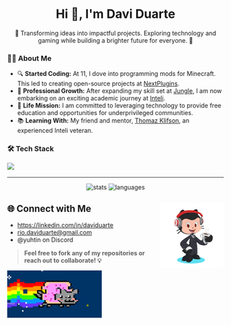 <h1 align="center">Hi 👋, I'm Davi Duarte</h1>

<p align="center">
  🌟 Transforming ideas into impactful projects. Exploring technology and gaming while building a brighter future for everyone. 🌟
</p>

### 👨‍💻 About Me
- 🔍 **Started Coding:** At 11, I dove into programming mods for Minecraft. This led to creating open-source projects at [NextPlugins](https://github.com/nextplugins). 
- 🚀 **Professional Growth:** After expanding my skill set at [Jungle](https://itsjungle.xyz), I am now embarking on an exciting academic journey at [Inteli](https://inteli.edu.br).  
- 🎯 **Life Mission:** I am committed to leveraging technology to provide free education and opportunities for underprivileged communities.  
- 📚 **Learning With:** My friend and mentor, [Thomaz Klifson](https://github.com/Thomaz-Klifson), an experienced Inteli veteran.  

### 🛠️ Tech Stack
<p align="left">
    <img src="https://skillicons.dev/icons?i=java,ts,js,py,docker,postgres,mongo,redis,prisma" />
</p>

---

<div align="center">
  <img src="https://github-readme-stats.vercel.app/api?username=yuhtin&hide_title=true&hide_rank=true&show_icons=true&include_all_commits=true&count_private=true&disable_animations=false&theme=codeSTACKr&locale=en&hide_border=false&order=1" height="150" alt="stats"/>
  <img src="https://github-readme-stats.vercel.app/api/top-langs?username=yuhtin&locale=en&hide_title=true&layout=compact&card_width=320&langs_count=4&theme=codeSTACKr&hide_border=false&order=2" height="150" alt="languages"/>
</div>

## 🌐 Connect with Me <img src="https://github.com/Yuhtin/Yuhtin/blob/main/Octocat%20Build.png?raw=true" align="right" width="150" height="150" >
  - https://linkedin.com/in/daviduarte
  - rio.daviduarte@gmail.com
  - @yuhtin on Discord


> **Feel free to fork any of my repositories or reach out to collaborate! 💡**
<img src="https://github.com/Yuhtin/Yuhtin/blob/main/nyancat%20gif.gif?raw=true" width="220" align="center">
